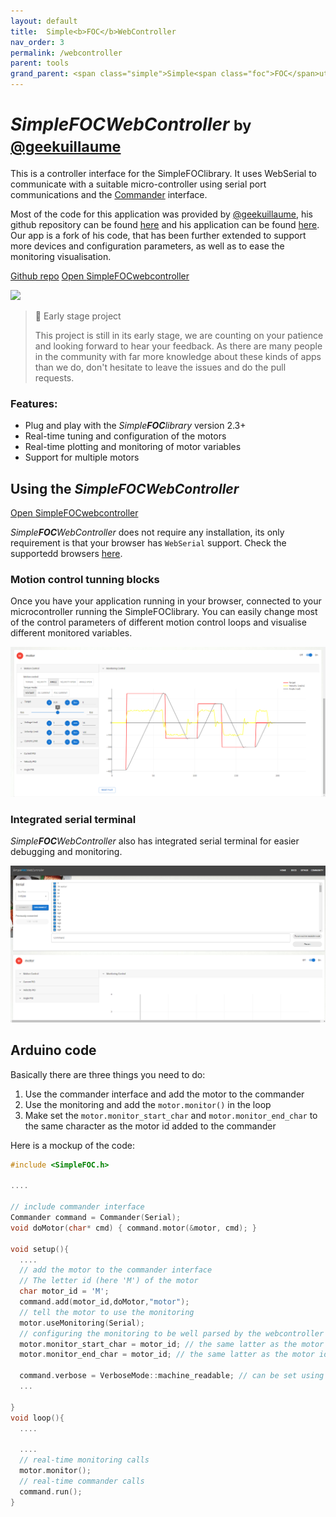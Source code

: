 ```yaml
---
layout: default
title:  Simple<b>FOC</b>WebController
nav_order: 3
permalink: /webcontroller
parent: tools
grand_parent: <span class="simple">Simple<span class="foc">FOC</span>utils</span>
---
```


#  *Simple**FOC**WebController*  <small>by [@geekuillaume](https://github.com/geekuillaume) </small>

This is a controller interface for the <span class="simple">Simple<span class="foc">FOC</span>library</span>. It uses WebSerial to communicate with a suitable micro-controller using serial port communications and the [Commander](commander_interface) interface.

Most of the code for this application was provided by [@geekuillaume](https://github.com/geekuillaume), his github repository can be found [here](https://github.com/geekuillaume/simplefoc-webcontroller) and his application can be found [here](https://simplefoc.besson.co/). 
Our app is a fork of his code, that has been further extended to support more devices and configuration parameters, as well as to ease the monitoring visualisation. 

<a href ="https://github.com/geekuillaume/simplefoc-webcontroller" class="btn btn"><i class="fa fa-github"></i> Github repo</a> <a href ="https://webcontroller.simplefoc.com/" class="btn btn-primary"><i class="fa fa-github"></i> Open <span class="simple">Simple<span class="foc">FOC</span>webcontroller</span></a>   



<img  src="extras/Images/webcontroller.gif" >

<blockquote class="info">
<p class="heading">📢 Early stage project</p>
This project is still in its early stage, we are counting on your patience and looking forward to hear your feedback. As there are many people in the community with far more knowledge about these kinds of apps than we do, don't hesitate to leave the issues and do the pull requests. 
</blockquote>

### Features:
- Plug and play with the *Simple**FOC**library* version 2.3+
- Real-time tuning and configuration of the motors
- Real-time plotting and monitoring of motor variables
- Support for multiple motors


## Using the *Simple**FOC**WebController*

<a href ="https://webcontroller.simplefoc.com/" class="btn btn-primary"><i class="fa fa-github"></i> Open <span class="simple">Simple<span class="foc">FOC</span>webcontroller</span></a>  

*Simple**FOC**WebController* does not require any installation, its only requirement is that your browser has `WebSerial` support. Check the supportedd browsers [here](https://caniuse.com/web-serial).

### Motion control tunning  blocks
Once you have your application running in your browser, connected to your microcontroller running the <span class="simple">Simple<span class="foc">FOC</span>library</span>. You can easily change most of the control parameters of different motion control loops and visualise different monitored variables.

<img src="extras/Images/webcontroller_motor.png"  class="width80">

### Integrated serial terminal

*Simple**FOC**WebController* also has integrated serial terminal for easier debugging and monitoring.

<img  src="extras/Images/webcontroller_init.png" class="width80">


## Arduino code
Basically there are three things you need to do:
1. Use the commander interface and add the motor to the commander
2. Use the monitoring and add the `motor.monitor()` in the loop
3. Make set the `motor.monitor_start_char` and `motor.monitor_end_char` to the same character as the motor id added to the commander

Here is a mockup of the code:

```cpp
#include <SimpleFOC.h>

....

// include commander interface
Commander command = Commander(Serial);
void doMotor(char* cmd) { command.motor(&motor, cmd); }

void setup(){
  ....
  // add the motor to the commander interface
  // The letter id (here 'M') of the motor
  char motor_id = 'M';
  command.add(motor_id,doMotor,"motor");
  // tell the motor to use the monitoring
  motor.useMonitoring(Serial);
  // configuring the monitoring to be well parsed by the webcontroller
  motor.monitor_start_char = motor_id; // the same latter as the motor id in the commander 
  motor.monitor_end_char = motor_id; // the same latter as the motor id in the commander 

  command.verbose = VerboseMode::machine_readable; // can be set using the webcontroller - optional
  ...

}
void loop(){
  ....

  ....
  // real-time monitoring calls
  motor.monitor();
  // real-time commander calls
  command.run();
}
```
